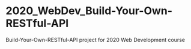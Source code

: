 # 2020_WebDev_Build-Your-Own-RESTful-API
Build-Your-Own-RESTful-API project for 2020 Web Development course
